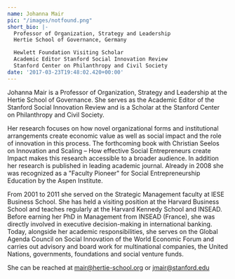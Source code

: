 ```yaml
---
name: Johanna Mair
pic: "/images/notfound.png"
short_bio: |-
  Professor of Organization, Strategy and Leadership
  Hertie School of Governance, Germany

  Hewlett Foundation Visiting Scholar
  Academic Editor Stanford Social Innovation Review
  Stanford Center on Philanthropy and Civil Society
date: '2017-03-23T19:48:02.420+00:00'
---
```

Johanna Mair is a Professor of Organization, Strategy and Leadership at the Hertie School of Governance. She serves as the Academic Editor of the Stanford Social Innovation Review and is a Scholar at the Stanford Center on Philanthropy and Civil Society. 

Her research focuses on how novel organizational forms and institutional arrangements create economic value as well as social impact and the role of innovation in this process. The forthcoming book with Christian Seelos on Innovation and Scaling – How effective Social Entrepreneurs create Impact makes this research accessible to a broader audience.   In addition her research is published in leading academic journal. Already in 2008 she was recognized as a "Faculty Pioneer" for Social Entrepreneurship Education by the Aspen Institute.

From 2001 to 2011 she served on the Strategic Management faculty at IESE Business School. She has held a visiting position at the Harvard Business School and teaches regularly at the Harvard Kennedy School and INSEAD. Before earning her PhD in Management from INSEAD (France), she was directly involved in executive decision-making in international banking. Today, alongside her academic responsibilities, she serves on the Global Agenda Council on Social Innovation of the World Economic Forum and carries out advisory and board work for multinational companies, the United Nations, governments, foundations and social venture funds.

She can be reached at mair@hertie-school.org or jmair@stanford.edu 
